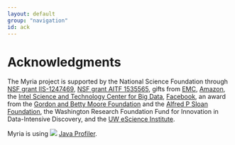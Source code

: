 ```yaml
---
layout: default
group: "navigation"
id: ack
---
```


# Acknowledgments

The Myria project is supported by the National Science Foundation through [NSF grant IIS-1247469](http://www.nsf.gov/awardsearch/showAward.do?AwardNumber=1247469), [NSF grant AITF 1535565](http://www.nsf.gov/awardsearch/showAward?AWD_ID=1535565&HistoricalAwards=false),
gifts from [EMC](http://www.emc.com/), [Amazon](http://aws.amazon.com/), the [Intel Science and Technology Center for Big Data](http://istc-bigdata.org/), [Facebook](https://facebook.com), an award from the [Gordon and Betty Moore Foundation](http://www.moore.org/) and the [Alfred P Sloan Foundation](http://www.sloan.org/), the Washington Research Foundation Fund for Innovation in Data-Intensive Discovery, and the [UW eScience Institute](http://escience.washington.edu/).

Myria is using <img src="https://www.yourkit.com/images/yklogo.png" class="logo"/> [Java Profiler](https://www.yourkit.com/java/profiler/index.jsp).

